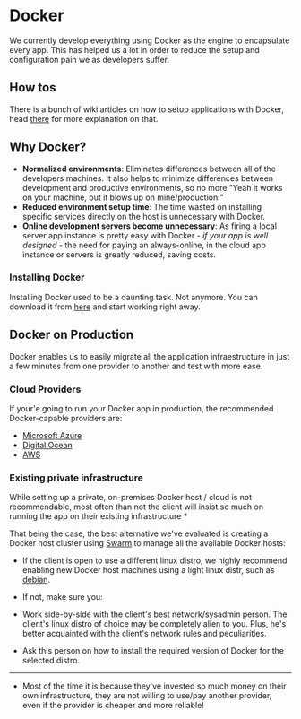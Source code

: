 # Docker

We currently develop everything using Docker as the engine to encapsulate every app. This has helped us a lot in order to reduce the setup and configuration pain we as developers suffer.

## How tos

There is a bunch of wiki articles on how to setup applications with Docker, head [there]() for more explanation on that.

## Why Docker?

  - **Normalized environments**: Eliminates differences between all
  of the developers machines. It also helps to minimize differences between
  development and productive environments, so no more "Yeah it works on your
  machine, but it blows up on mine/production!"
  - **Reduced environment setup time**: The time wasted on installing specific
  services directly on the host is unnecessary with Docker.
  - **Online development servers become unnecessary**: As firing a local server
  app instance is pretty easy with Docker - *if your app is well designed* -
  the need for paying an always-online, in the cloud app instance or servers
  is greatly reduced, saving costs.

### Installing Docker

Installing Docker used to be a daunting task. Not anymore. You can download it from [here](https://www.docker.com/products/docker) and start working right away.

## Docker on Production

Docker enables us to easily migrate all the application infraestructure in just a few minutes from one provider to another and test with more ease.

### Cloud Providers

If your'e going to run your Docker app in production, the recommended Docker-capable providers are:

- [Microsoft Azure](https://azure.microsoft.com/en-us/)
- [Digital Ocean](https://www.digitalocean.com/)
- [AWS](https://aws.amazon.com/)

### Existing private infrastructure

While setting up a private, on-premises Docker host / cloud is not recommendable,
most often than not the client will insist so much on running the app on their
existing infrastructure *

That being the case, the best alternative we've evaluated is creating a Docker
host cluster using [Swarm](https://docs.docker.com/swarm/) to manage all the available Docker hosts:

 - If the client is open to use a different linux distro, we highly recommend
 enabling new Docker host machines using a light linux distr, such as [debian](https://www.debian.org/).

 - If not, make sure you:
  - Work side-by-side with the client's best network/sysadmin person. The
  client's linux distro of choice may be completely alien to you. Plus, he's
  better acquainted with the client's network rules and peculiarities.
  - Ask this person on how to install the required version of Docker for the selected distro.

-------------

* Most of the time it is because they've invested so
much money on their own infrastructure, they are not willing to use/pay another
provider, even if the provider is cheaper and more reliable!